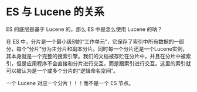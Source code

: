# ES 与 Lucene 的关系

ES 的底层是基于 Lucene 的，那么 ES 中是怎么使用 Lucene 的呐？

在 ES 中，分片是一个最小级别的“工作单元”，它保存了索引中所有数据的一部分，每个“分片”分为主分片和副本分片。同时每一个分片还是一个Lucene实例，其本身就是一个完整的搜索引擎。我们的文档被存贮在分片中，并且在分片中被索引，但是应用程序不会直接和分片进行交互，而是跟索引进行交互。这里的索引就可以被认为是一个或多个分片的“逻辑命名空间”。

一个 Lucene 对应一个分片！！！而不是一个 ES 节点。

